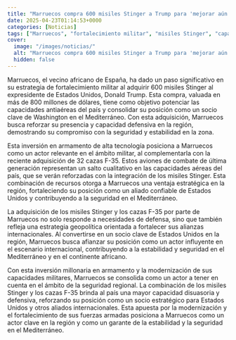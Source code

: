 ```yaml
---
title: "Marruecos compra 600 misiles Stinger a Trump para 'mejorar aún más' su alianza militar con Estados Unidos"
date: 2025-04-23T01:14:53+0000
categories: [Noticias]
tags: ["Marruecos", "fortalecimiento militar", "misiles Stinger", "capacidades antiaéreas", "alianzas internacionales", "seguridad regional", "modernización militar."]
cover:
  image: "/images/noticias/"
  alt: "Marruecos compra 600 misiles Stinger a Trump para 'mejorar aún más' su alianza militar con Estados Unidos"
  hidden: false
---
```


Marruecos, el vecino africano de España, ha dado un paso significativo en su estrategia de fortalecimiento militar al adquirir 600 misiles Stinger al expresidente de Estados Unidos, Donald Trump. Esta compra, valuada en más de 800 millones de dólares, tiene como objetivo potenciar las capacidades antiaéreas del país y consolidar su posición como un socio clave de Washington en el Mediterráneo. Con esta adquisición, Marruecos busca reforzar su presencia y capacidad defensiva en la región, demostrando su compromiso con la seguridad y estabilidad en la zona.

Esta inversión en armamento de alta tecnología posiciona a Marruecos como un actor relevante en el ámbito militar, al complementarla con la reciente adquisición de 32 cazas F-35. Estos aviones de combate de última generación representan un salto cualitativo en las capacidades aéreas del país, que se verán reforzadas con la integración de los misiles Stinger. Esta combinación de recursos otorga a Marruecos una ventaja estratégica en la región, fortaleciendo su posición como un aliado confiable de Estados Unidos y contribuyendo a la seguridad en el Mediterráneo.

La adquisición de los misiles Stinger y los cazas F-35 por parte de Marruecos no solo responde a necesidades de defensa, sino que también refleja una estrategia geopolítica orientada a fortalecer sus alianzas internacionales. Al convertirse en un socio clave de Estados Unidos en la región, Marruecos busca afianzar su posición como un actor influyente en el escenario internacional, contribuyendo a la estabilidad y seguridad en el Mediterráneo y en el continente africano.

Con esta inversión millonaria en armamento y la modernización de sus capacidades militares, Marruecos se consolida como un actor a tener en cuenta en el ámbito de la seguridad regional. La combinación de los misiles Stinger y los cazas F-35 brinda al país una mayor capacidad disuasoria y defensiva, reforzando su posición como un socio estratégico para Estados Unidos y otros aliados internacionales. Esta apuesta por la modernización y el fortalecimiento de sus fuerzas armadas posiciona a Marruecos como un actor clave en la región y como un garante de la estabilidad y la seguridad en el Mediterráneo.
